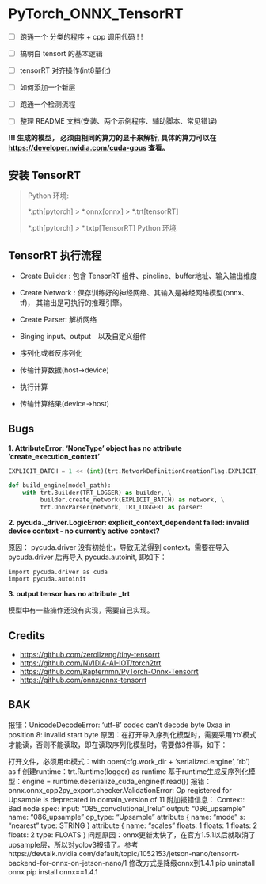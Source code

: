 # PyTorch_ONNX_TensorRT
- [ ] 跑通一个 分类的程序 + cpp 调用代码 ! !

- [ ] 搞明白 tensort 的基本逻辑

- [ ] tensorRT 对齐操作(int8量化)  

- [ ] 如何添加一个新层

- [ ] 跑通一个检测流程

- [ ] 整理 README 文档(安装、两个示例程序、辅助脚本、常见错误)

  

**!!! 生成的模型， 必须由相同的算力的显卡来解析, 具体的算力可以在 https://developer.nvidia.com/cuda-gpus 查看。**

## 安装 TensorRT

>Python 环境:
>
>*.pth[pytorch] > *.onnx[onnx] > *.trt[tensorRT] 
>
>*.pth[pytorch] > *.txtp[TensorRT] Python 环境



## TensorRT 执行流程

- Create Builder : 包含 TensorRT 组件、pineline、buffer地址、输入输出维度

- Create Network : 保存训练好的神经网络、其输入是神经网络模型(onnx、tf)， 其输出是可执行的推理引擎。

- Create Parser: 解析网络

- Binging input、output　以及自定义组件

- 序列化或者反序列化

- 传输计算数据(host->device)

- 执行计算

- 传输计算结果(device->host)



## Bugs

**1. AttributeError: ‘NoneType’ object has no attribute ‘create_execution_context’**

~~~python
EXPLICIT_BATCH = 1 << (int)(trt.NetworkDefinitionCreationFlag.EXPLICIT_BATCH)

def build_engine(model_path):
    with trt.Builder(TRT_LOGGER) as builder, \
         builder.create_network(EXPLICIT_BATCH) as network, \
         trt.OnnxParser(network, TRT_LOGGER) as parser:
~~~

**2. pycuda._driver.LogicError: explicit_context_dependent failed: invalid device context - no currently active context?**

原因： pycuda.driver 没有初始化，导致无法得到 context，需要在导入 pycuda.driver 后再导入 pycuda.autoinit,  即如下：

~~~
import pycuda.driver as cuda
import pycuda.autoinit
~~~

**3. output tensor has no attribute _trt**

模型中有一些操作还没有实现，需要自己实现。



## Credits

- https://github.com/zerollzeng/tiny-tensorrt
- https://github.com/NVIDIA-AI-IOT/torch2trt
- https://github.com/Rapternmn/PyTorch-Onnx-Tensorrt
- https://github.com/onnx/onnx-tensorrt



## BAK

报错：UnicodeDecodeError: ‘utf-8’ codec can’t decode byte 0xaa in position 8: invalid start byte
原因：在打开导入序列化模型时，需要采用’rb’模式才能读，否则不能读取，即在读取序列化模型时，需要做3件事，如下：

打开文件，必须用rb模式：with open(cfg.work_dir + ‘serialized.engine’, ‘rb’) as f
创建runtime：trt.Runtime(logger) as runtime
基于runtime生成反序列化模型：engine = runtime.deserialize_cuda_engine(f.read())
报错：onnx.onnx_cpp2py_export.checker.ValidationError: Op registered for Upsample is deprecated in domain_version of 11
附加报错信息：
Context: Bad node spec: input: “085_convolutional_lrelu” output: “086_upsample” name: “086_upsample” op_type: “Upsample” attribute
{ name: “mode” s: “nearest” type: STRING } attribute { name: “scales” floats: 1 floats: 1 floats: 2 floats: 2 type: FLOATS }
问题原因：onnx更新太快了，在官方1.5.1以后就取消了upsample层，所以对yolov3报错了。参考https://devtalk.nvidia.com/default/topic/1052153/jetson-nano/tensorrt-backend-for-onnx-on-jetson-nano/1
修改方式是降级onnx到1.4.1
pip uninstall onnx
pip install onnx==1.4.1






